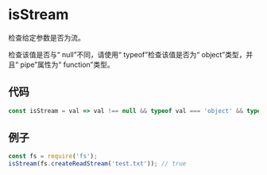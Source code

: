 # isStream

检查给定参数是否为流。

检查该值是否与“ null”不同，请使用“ typeof”检查该值是否为“ object”类型，并且“ pipe”属性为“ function”类型。

## 代码

```js
const isStream = val => val !== null && typeof val === 'object' && typeof val.pipe === 'function';
```

## 例子

```js
const fs = require('fs');
isStream(fs.createReadStream('test.txt')); // true
```

